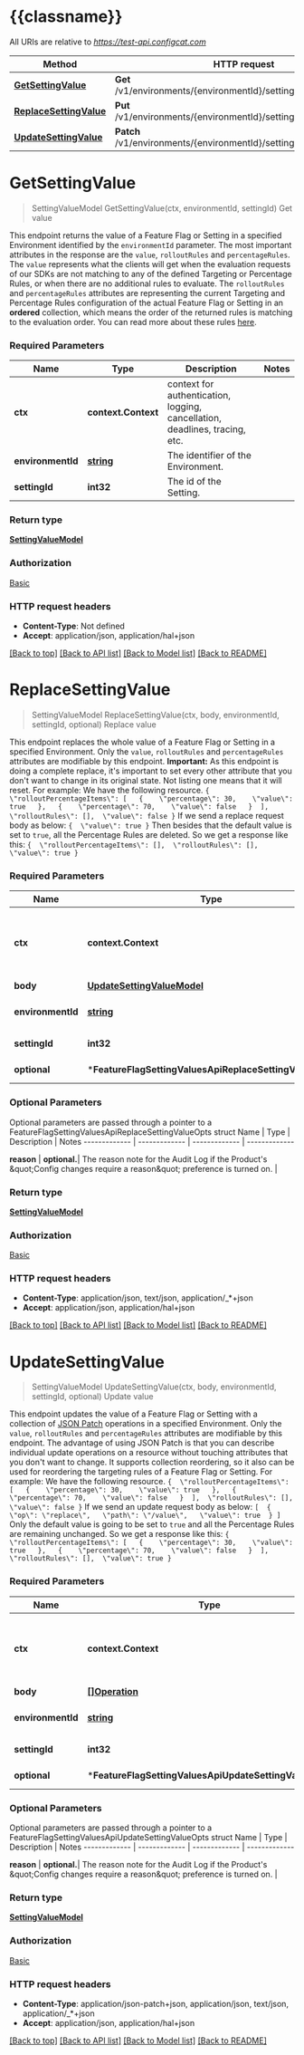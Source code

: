 # {{classname}}

All URIs are relative to *https://test-api.configcat.com*

Method | HTTP request | Description
------------- | ------------- | -------------
[**GetSettingValue**](FeatureFlagSettingValuesApi.md#GetSettingValue) | **Get** /v1/environments/{environmentId}/settings/{settingId}/value | Get value
[**ReplaceSettingValue**](FeatureFlagSettingValuesApi.md#ReplaceSettingValue) | **Put** /v1/environments/{environmentId}/settings/{settingId}/value | Replace value
[**UpdateSettingValue**](FeatureFlagSettingValuesApi.md#UpdateSettingValue) | **Patch** /v1/environments/{environmentId}/settings/{settingId}/value | Update value

# **GetSettingValue**
> SettingValueModel GetSettingValue(ctx, environmentId, settingId)
Get value

This endpoint returns the value of a Feature Flag or Setting  in a specified Environment identified by the `environmentId` parameter.  The most important attributes in the response are the `value`, `rolloutRules` and `percentageRules`. The `value` represents what the clients will get when the evaluation requests of our SDKs  are not matching to any of the defined Targeting or Percentage Rules, or when there are no additional rules to evaluate.  The `rolloutRules` and `percentageRules` attributes are representing the current  Targeting and Percentage Rules configuration of the actual Feature Flag or Setting  in an **ordered** collection, which means the order of the returned rules is matching to the evaluation order. You can read more about these rules [here](https://configcat.com/docs/advanced/targeting/).

### Required Parameters

Name | Type | Description  | Notes
------------- | ------------- | ------------- | -------------
 **ctx** | **context.Context** | context for authentication, logging, cancellation, deadlines, tracing, etc.
  **environmentId** | [**string**](.md)| The identifier of the Environment. | 
  **settingId** | **int32**| The id of the Setting. | 

### Return type

[**SettingValueModel**](SettingValueModel.md)

### Authorization

[Basic](../README.md#Basic)

### HTTP request headers

 - **Content-Type**: Not defined
 - **Accept**: application/json, application/hal+json

[[Back to top]](#) [[Back to API list]](../README.md#documentation-for-api-endpoints) [[Back to Model list]](../README.md#documentation-for-models) [[Back to README]](../README.md)

# **ReplaceSettingValue**
> SettingValueModel ReplaceSettingValue(ctx, body, environmentId, settingId, optional)
Replace value

This endpoint replaces the whole value of a Feature Flag or Setting in a specified Environment.  Only the `value`, `rolloutRules` and `percentageRules` attributes are modifiable by this endpoint.  **Important:** As this endpoint is doing a complete replace, it's important to set every other attribute that you don't  want to change in its original state. Not listing one means that it will reset.  For example: We have the following resource. ``` {  \"rolloutPercentageItems\": [   {    \"percentage\": 30,    \"value\": true   },   {    \"percentage\": 70,    \"value\": false   }  ],  \"rolloutRules\": [],  \"value\": false } ``` If we send a replace request body as below: ``` {  \"value\": true } ``` Then besides that the default value is set to `true`, all the Percentage Rules are deleted.  So we get a response like this: ``` {  \"rolloutPercentageItems\": [],  \"rolloutRules\": [],  \"value\": true } ```

### Required Parameters

Name | Type | Description  | Notes
------------- | ------------- | ------------- | -------------
 **ctx** | **context.Context** | context for authentication, logging, cancellation, deadlines, tracing, etc.
  **body** | [**UpdateSettingValueModel**](UpdateSettingValueModel.md)|  | 
  **environmentId** | [**string**](.md)| The identifier of the Environment. | 
  **settingId** | **int32**| The id of the Setting. | 
 **optional** | ***FeatureFlagSettingValuesApiReplaceSettingValueOpts** | optional parameters | nil if no parameters

### Optional Parameters
Optional parameters are passed through a pointer to a FeatureFlagSettingValuesApiReplaceSettingValueOpts struct
Name | Type | Description  | Notes
------------- | ------------- | ------------- | -------------



 **reason** | **optional.**| The reason note for the Audit Log if the Product&#x27;s \&quot;Config changes require a reason\&quot; preference is turned on. | 

### Return type

[**SettingValueModel**](SettingValueModel.md)

### Authorization

[Basic](../README.md#Basic)

### HTTP request headers

 - **Content-Type**: application/json, text/json, application/_*+json
 - **Accept**: application/json, application/hal+json

[[Back to top]](#) [[Back to API list]](../README.md#documentation-for-api-endpoints) [[Back to Model list]](../README.md#documentation-for-models) [[Back to README]](../README.md)

# **UpdateSettingValue**
> SettingValueModel UpdateSettingValue(ctx, body, environmentId, settingId, optional)
Update value

This endpoint updates the value of a Feature Flag or Setting  with a collection of [JSON Patch](http://jsonpatch.com) operations in a specified Environment.  Only the `value`, `rolloutRules` and `percentageRules` attributes are modifiable by this endpoint.  The advantage of using JSON Patch is that you can describe individual update operations on a resource without touching attributes that you don't want to change. It supports collection reordering, so it also  can be used for reordering the targeting rules of a Feature Flag or Setting.  For example: We have the following resource. ``` {  \"rolloutPercentageItems\": [   {    \"percentage\": 30,    \"value\": true   },   {    \"percentage\": 70,    \"value\": false   }  ],  \"rolloutRules\": [],  \"value\": false } ``` If we send an update request body as below: ``` [  {   \"op\": \"replace\",   \"path\": \"/value\",   \"value\": true  } ] ``` Only the default value is going to be set to `true` and all the Percentage Rules are remaining unchanged. So we get a response like this: ``` {  \"rolloutPercentageItems\": [   {    \"percentage\": 30,    \"value\": true   },   {    \"percentage\": 70,    \"value\": false   }  ],  \"rolloutRules\": [],  \"value\": true } ```

### Required Parameters

Name | Type | Description  | Notes
------------- | ------------- | ------------- | -------------
 **ctx** | **context.Context** | context for authentication, logging, cancellation, deadlines, tracing, etc.
  **body** | [**[]Operation**](Operation.md)|  | 
  **environmentId** | [**string**](.md)| The identifier of the Environment. | 
  **settingId** | **int32**| The id of the Setting. | 
 **optional** | ***FeatureFlagSettingValuesApiUpdateSettingValueOpts** | optional parameters | nil if no parameters

### Optional Parameters
Optional parameters are passed through a pointer to a FeatureFlagSettingValuesApiUpdateSettingValueOpts struct
Name | Type | Description  | Notes
------------- | ------------- | ------------- | -------------



 **reason** | **optional.**| The reason note for the Audit Log if the Product&#x27;s \&quot;Config changes require a reason\&quot; preference is turned on. | 

### Return type

[**SettingValueModel**](SettingValueModel.md)

### Authorization

[Basic](../README.md#Basic)

### HTTP request headers

 - **Content-Type**: application/json-patch+json, application/json, text/json, application/_*+json
 - **Accept**: application/json, application/hal+json

[[Back to top]](#) [[Back to API list]](../README.md#documentation-for-api-endpoints) [[Back to Model list]](../README.md#documentation-for-models) [[Back to README]](../README.md)

